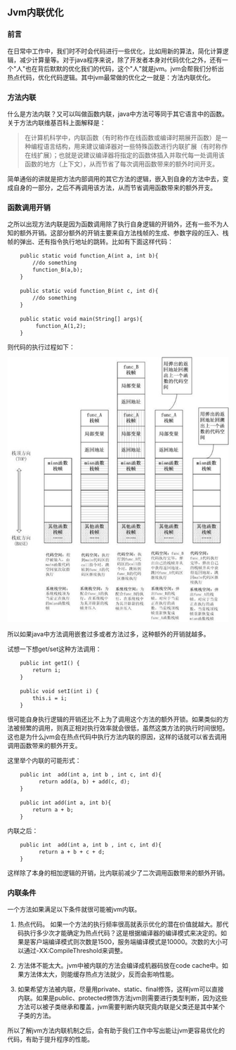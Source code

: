 ## Jvm内联优化

### 前言

在日常中工作中，我们时不时会代码进行一些优化，比如用新的算法，简化计算逻辑，减少计算量等。对于java程序来说，除了开发者本身对代码优化之外，还有一个"人"也在背后默默的优化我们的代码，这个"人"就是jvm。jvm会帮我们分析出热点代码，优化代码逻辑。其中jvm最常做的优化之一就是：方法内联优化。

### 方法内联

什么是方法内联？又可以叫做函数内联，java中方法可等同于其它语言中的函数。关于方法内联维基百科上面解释是：

> 在计算机科学中，内联函数（有时称作在线函数或编译时期展开函数）是一种编程语言结构，用来建议编译器对一些特殊函数进行内联扩展（有时称作在线扩展）；也就是说建议编译器将指定的函数体插入并取代每一处调用该函数的地方（上下文），从而节省了每次调用函数带来的额外时间开支。

简单通俗的讲就是把方法内部调用的其它方法的逻辑，嵌入到自身的方法中去，变成自身的一部分，之后不再调用该方法，从而节省调用函数带来的额外开支。

### 函数调用开销

之所以出现方法内联是因为函数调用除了执行自身逻辑的开销外，还有一些不为人知的额外开销。这部分额外的开销主要来自方法栈帧的生成、参数字段的压入、栈帧的弹出、还有指令执行地址的跳转。比如有下面这样代码：

```
    public static void function_A(int a, int b){
        //do something
        function_B(a,b);
    }
    
    public static void function_B(int c, int d){
        //do something
    }

    public static void main(String[] args){
         function_A(1,2);
    }
```

则代码的执行过程如下：

![函数调用流程](https://github.com/ZLOVE320483/DayDayUp/blob/main/pic/function.jpg)

所以如果java中方法调用嵌套过多或者方法过多，这种额外的开销就越多。

试想一下想get/set这种方法调用：

```
    public int getI() {
        return i;
    }

    public void setI(int i) {
        this.i = i;
    }
```

很可能自身执行逻辑的开销还比不上为了调用这个方法的额外开锁。如果类似的方法被频繁的调用，则真正相对执行效率就会很低，虽然这类方法的执行时间很短。这也是为什么jvm会在热点代码中执行方法内联的原因，这样的话就可以省去调用调用函数带来的额外开支。

这里举个内联的可能形式：
```
    public int  add(int a, int b , int c, int d){
          return add(a, b) + add(c, d);
    }
    
    public int add(int a, int b){
        return a + b;
    }
```
内联之后：
```
    public int  add(int a, int b , int c, int d){
          return a + b + c + d;
    }
```

这样除了本身的相加逻辑的开销，比内联前减少了二次调用函数带来的额外开销。

### 内联条件

一个方法如果满足以下条件就很可能被jvm内联。

1. 热点代码。 如果一个方法的执行频率很高就表示优化的潜在价值就越大。那代码执行多少次才能确定为热点代码？这是根据编译器的编译模式来决定的。如果是客户端编译模式则次数是1500，服务端编译模式是10000。次数的大小可以通过-XX:CompileThreshold来调整。

2. 方法体不能太大。jvm中被内联的方法会编译成机器码放在code cache中。如果方法体太大，则能缓存热点方法就少，反而会影响性能。

3. 如果希望方法被内联，尽量用private、static、final修饰，这样jvm可以直接内联。如果是public、protected修饰方法jvm则需要进行类型判断，因为这些方法可以被子类继承和覆盖，jvm需要判断内联究竟内联是父类还是其中某个子类的方法。



所以了解jvm方法内联机制之后，会有助于我们工作中写出能让jvm更容易优化的代码，有助于提升程序的性能。